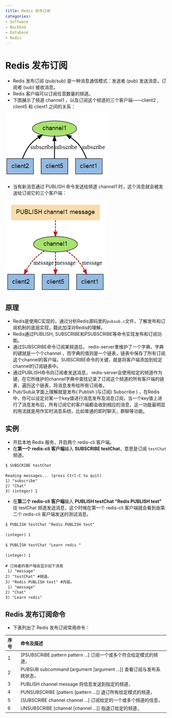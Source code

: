```yaml
---
title: Redis 发布订阅
categories:
- Software
- BackEnd
- Database
- Redis
---
```

# Redis 发布订阅

- Redis 发布订阅 (pub/sub) 是一种消息通信模式：发送者 (pub) 发送消息，订阅者 (sub) 接收消息。
- Redis 客户端可以订阅任意数量的频道。
- 下图展示了频道 channel1 ，以及订阅这个频道的三个客户端——client2 , client5 和 client1 之间的关系：

![](https://raw.githubusercontent.com/LuShan123888/Files/main/Pictures/2020-12-10-2020-12-10-2020-12-10-pubsub1.png)

- 当有新消息通过 PUBLISH 命令发送给频道 channel1 时，这个消息就会被发送给订阅它的三个客户端：

![](https://raw.githubusercontent.com/LuShan123888/Files/main/Pictures/2020-12-10-2020-12-10-2020-12-10-pubsub2.png)

## 原理

- Redis是使用C实现的，通过分析Redis源码里的`pubsub.c`文件，了解发布和订阅机制的底层实现，籍此加深对Redis的理解。
- Redis通过PUBLISH, SUBSCRIBE和PSUBSCRIBE等命令实现发布和订阅功能。
- 通过SUBSCRIBE命令订阅某频道后， redis-server里维护了一个字典，字典的键就是一个个channel ，而字典的值则是一个链表，链表中保存了所有订阅这个channel的客户端，SUBSCRIBE命令的关键，就是将客户端添加到给定channel的订阅链表中。
- 通过PUBLISH命令向订阅者发送消息， redis-server会使用给定的频道作为键，在它所维护的channel字典中查找记录了订阅这个频道的所有客户端的链表，遍历这个链表，将消息发布给所有订阅者。
- Pub/Sub从字面上理解就是发布( Publish )与订阅( Subscribe ) ，在Redis中，你可以设定对某一个key值进行消息发布及消息订阅，当一个key值上进行了消息发布后，所有订阅它的客户端都会收到相应的消息，这一功能最明显的用法就是用作实时消息系统，比如普通的即时聊天，群聊等功能。

## 实例

- 开启本地 Redis 服务，开启两个 redis-cli 客户端。
- 在**第一个 redis-cli 客户端**输入 **SUBSCRIBE testChat**，意思是订阅 `testChat` 频道。

```
$ SUBSCRIBE testChat

Reading messages... (press Ctrl-C to quit)
1) "subscribe"
2) "Chat"
3) (integer) 1
```

- 在**第二个 redis-cli 客户端**输入 **PUBLISH testChat "Redis PUBLISH test"** 往 testChat 频道发送消息，这个时候在第一个 redis-cli 客户端就会看到由第二个 redis-cli 客户端发送的测试消息。

```
$ PUBLISH testChat "Redis PUBLISH test"

(integer) 1

$ PUBLISH testChat "Learn redis "

(integer) 1

# 订阅者的客户端会显示如下消息
 1) "message"
2) "testChat" #频道。
3) "Redis PUBLISH test" #内容。
 1) "message"
2) "Chat"
3) "Learn redis"
```

## Redis 发布订阅命令

- 下表列出了 Redis 发布订阅常用命令：

| 序号 | 命令及描述                                                   |
| :--- | :----------------------------------------------------------- |
| 1    | [PSUBSCRIBE pattern pattern ...\]  订阅一个或多个符合给定模式的频道， |
| 2    | PUBSUB subcommand [argument [argument ...\]]  查看订阅与发布系统状态， |
| 3    | PUBLISH channel message  将信息发送到指定的频道，             |
| 4    | PUNSUBSCRIBE [pattern [pattern ...\]]  退订所有给定模式的频道， |
| 5    | [SUBSCRIBE channel channel ...\]  订阅给定的一个或多个频道的信息， |
| 6    | UNSUBSCRIBE [channel [channel ...\]]  指退订给定的频道，      |